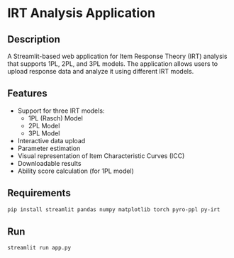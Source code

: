 # IRT Analysis Application

## Description
A Streamlit-based web application for Item Response Theory (IRT) analysis that supports 1PL, 2PL, and 3PL models. The application allows users to upload response data and analyze it using different IRT models.

## Features
- Support for three IRT models:
  - 1PL (Rasch) Model
  - 2PL Model
  - 3PL Model
- Interactive data upload
- Parameter estimation
- Visual representation of Item Characteristic Curves (ICC)
- Downloadable results
- Ability score calculation (for 1PL model)

## Requirements
```bash
pip install streamlit pandas numpy matplotlib torch pyro-ppl py-irt
```

## Run
```bash
streamlit run app.py 
```
